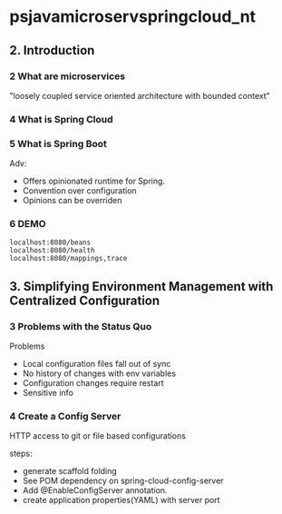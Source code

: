 # psjavamicroservspringcloud_nt

## 2. Introduction
### 2 What are microservices
"loosely coupled service oriented architecture with bounded context" 

### 4 What is Spring Cloud
### 5 What is Spring Boot
Adv:
- Offers opinionated runtime for Spring.  
- Convention over configuration
- Opinions can be overriden

### 6 DEMO
```
localhost:8080/beans
localhost:8080/health
localhost:8080/mappings,trace
```
## 3. Simplifying Environment Management with Centralized Configuration
### 3 Problems with the Status Quo
Problems
- Local configuration files fall out of sync
- No history of changes with env variables
- Configuration changes require restart
- Sensitive info

### 4 Create a Config Server
HTTP access to git or file based configurations

steps:
- generate scaffold folding
- See POM dependency on spring-cloud-config-server
- Add @EnableConfigServer annotation.
- create application properties(YAML) with server port

